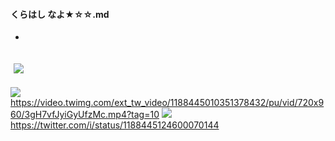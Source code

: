 #### くらはし なよ★☆☆.md
- 
![]()
![](https://pbs.twimg.com/media/EG_47AVUwAAOqi2.jpg:orig)
---
![](http://pbs.twimg.com/ext_tw_video_thumb/1188445010351378432/pu/img/gpR_fZsmVqDSekwv.jpg)
https://video.twimg.com/ext_tw_video/1188445010351378432/pu/vid/720x960/3gH7vfJyiGyUfzMc.mp4?tag=10
![](https://pbs.twimg.com/ext_tw_video_thumb/1188445010351378432/pu/img/gpR_fZsmVqDSekwv.jpg)
https://twitter.com/i/status/1188445124600070144
